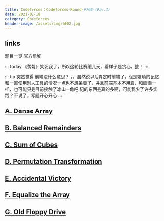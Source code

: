 ```yaml
---
title: Codeforces：Codeforces-Round-#702-(Div.3)
date: 2021-02-18
category: Codeforces
header-image: /assets/img/h002.jpg
---
```


## links

[题目一览](https://codeforces.com/contest/1490)
[官方题解](https://codeforces.com/blog/entry/87874)

::: today
《赘婿》笑死我了，所以这轮比赛缓几天，看样子是贪心，整！
:::

::: tip 突然觉得 前端没什么意思？
，，虽然说以后肯定时前端了，但是繁琐的记忆和一直使用别人工具的情况一点也不想呆着了，并且前端基本不用脑，和画画一样，也可能只是目前接触了冰山一角吧
记的东西是真的多啊，可能我少了许多实践？不说了，写题开心开心
:::

## [A. Dense Array](https://codeforces.com/contest/1490/problem/A)

## [B. Balanced Remainders](https://codeforces.com/contest/1490/problem/B)

## [C. Sum of Cubes](https://codeforces.com/contest/1490/problem/C)

## [D. Permutation Transformation](https://codeforces.com/contest/1490/problem/D)

## [E. Accidental Victory](https://codeforces.com/contest/1490/problem/E)

## [F. Equalize the Array](https://codeforces.com/contest/1490/problem/F)

## [G. Old Floppy Drive](https://codeforces.com/contest/1490/problem/G)

